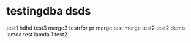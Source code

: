 # testingdba dsds
test1
hdhd
test3
merge3
testrfor pr
merge test
merge test2
test2
demo
lamda
test lamda 1
test2
